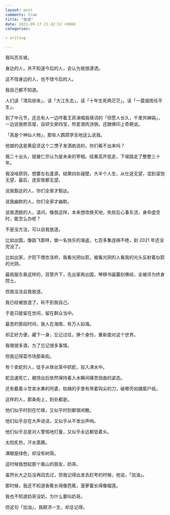 ```yaml
---
layout: post
comments: true
title: "放逐"
date: 2021-09-17 21:42:52 +0800
categories: 

- writing

---
```


我叫苏东坡。

身边的人，并不知道今后的人，会认为我很潇洒。

这不怪身边的人，也不怪今后的人。

我自己都不知道。

人们读「清风徐来」，读「大江东去」，读「十年生死两茫茫」，读「一蓑烟雨任平生」。

到了中元节，还总有人一边哼着王菲演唱我填词的「但愿人长久，千里共婵娟」，一边说我修苏堤，自研文房四宝，热爱酒肉汤锅，还跟佛印上奇葩说。

「真是个神仙人物」，那些人鹦鹉学舌地这么说我。

他娘的这是黄庭坚这个二愣子发酒疯说的，你们看不出来吗？

我二十出头，就被仁宗认为是未来的宰相。结果高开低走，下坡路走了整整三十年。

我没啥原则，想要左右逢源，结果四处碰壁。大半个人生，从仕途无望，混到温饱无望，最后，连安居都无望。

说我豁达的人，你们全家才豁达。

说我幽默的人，你们全家才幽默。

说我洒脱的人，请问，像我这样，本来想改换天地，失败后心事东流，身命虚空时，能怎么办呢？

不是没方法，可以自我放逐。

比如出国，像路飞那样，做一名快乐的海盗，七百多集连绵不绝，到 2021 年还没完没了。

比如出家，夕阳下僧衣洛桥，我看光阴似箭，被看光阴的人看我的光头反射着似箭的光阴。

最佩服东皋这样的，双管齐下，先出家再出国，琴棋书画纂刻佛经，全被评为终身院士。

但我没法自我放逐。

我已经被放逐了，轮不到我自己。

于是只能留在世间，留在群众当中。

最苦的那段时间，我人在海南，有万人如海。

却正好方便，藏下一身，忘记过往，换个身份，重新面对这个世界。

我喝很多酒，为了忘记很多事情。

但我记得菜市场那条街。

有个卖蛇的人，徒手从铁丝笼中抓蛇，投入沸水中。

蛇迅速死亡，被捞出后依然保持着入水瞬间痛苦扭曲的姿态。

还有戴着斗笠卖水果的阿婆，枯槁的手里有带着钩尖的刀，破椰壳如捅窗户纸。

这样的人，那条街上，到处都是。

他们似乎时刻在忙碌，又似乎时刻都很闲散。

他们似乎总在大声说话，又似乎从不发出声响。

他们似乎总是对人警惕地打量，又似乎永远都低着头。

太阳炙热，汗水蒸腾。

满眼是绿色，却没有树荫。

这时候我想起那个眉山的朋友，奶哥。

虽然长大之后没再回去过，但我记得出发去赶考的时候，他说，「加油」。

那时候，我还不知道香蕉长得像芭蕉，菠萝蜜长得像榴莲。

我也不知道奶哥没奶，为什么要叫奶哥。

但这句「加油」，我颠沛一生，却总记得。



